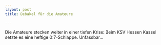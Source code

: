 ```yaml
---
layout: post
title: Debakel für die Amateure

---
```


Die Amateure stecken weiter in einer tiefen Krise: Beim KSV Hessen Kassel setzte es eine heftige 0:7-Schlappe. Unfassbar...


